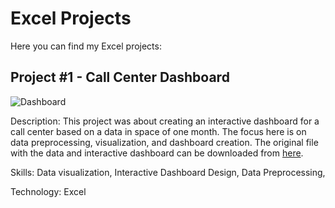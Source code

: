 # Excel Projects

Here you can find my Excel projects:

## Project #1 - Call Center Dashboard

![Dashboard](https://github.com/nikoyr/business_analyst_portfolio/assets/156331272/7ae41229-c440-47a5-8d42-d412080b86ec)

Description: This project was about creating an interactive dashboard for a call center based on a data in space of one month. The focus here is on data preprocessing, visualization, and dashboard creation. The original file with the data and interactive dashboard can be downloaded from [here](https://github.com/nikoyr/business_analyst_portfolio/blob/main/Excel/CallCenter_Dashboard_October2020.xlsx).

Skills: Data visualization, Interactive Dashboard Design, Data Preprocessing,  

Technology: Excel
